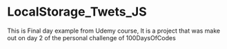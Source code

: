 # LocalStorage_Twets_JS
This is Final  day example from Udemy course, It is a project that was make out on day 2 of the personal challenge of 100DaysOfCodes
